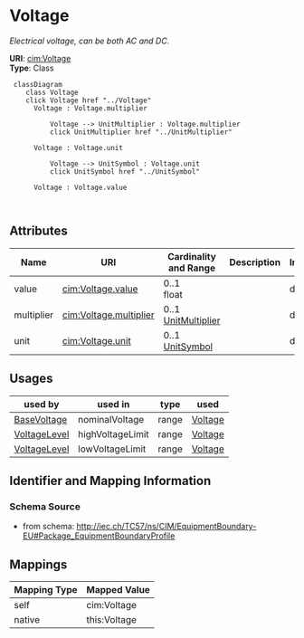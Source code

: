 # Voltage


_Electrical voltage, can be both AC and DC._





**URI**: [cim:Voltage](http://iec.ch/TC57/CIM100#Voltage)<br />
**Type**: Class




```mermaid
 classDiagram
    class Voltage
    click Voltage href "../Voltage"
      Voltage : Voltage.multiplier
        
          Voltage --> UnitMultiplier : Voltage.multiplier
          click UnitMultiplier href "../UnitMultiplier"
        
      Voltage : Voltage.unit
        
          Voltage --> UnitSymbol : Voltage.unit
          click UnitSymbol href "../UnitSymbol"
        
      Voltage : Voltage.value
        
      
```




<!-- no inheritance hierarchy -->


## Attributes


| Name | URI | Cardinality and Range | Description | Inheritance |
| ---  | --- | --- | --- | --- |
| value | [cim:Voltage.value](http://iec.ch/TC57/CIM100#Voltage.value) | 0..1 <br />  float  |  | direct |
| multiplier | [cim:Voltage.multiplier](http://iec.ch/TC57/CIM100#Voltage.multiplier) | 0..1 <br />  [UnitMultiplier](UnitMultiplier.md)  |  | direct |
| unit | [cim:Voltage.unit](http://iec.ch/TC57/CIM100#Voltage.unit) | 0..1 <br />  [UnitSymbol](UnitSymbol.md)  |  | direct |





## Usages

| used by | used in | type | used |
| ---  | --- | --- | --- |
| [BaseVoltage](BaseVoltage.md) | nominalVoltage | range | [Voltage](Voltage.md) |
| [VoltageLevel](VoltageLevel.md) | highVoltageLimit | range | [Voltage](Voltage.md) |
| [VoltageLevel](VoltageLevel.md) | lowVoltageLimit | range | [Voltage](Voltage.md) |






## Identifier and Mapping Information







### Schema Source


* from schema: http://iec.ch/TC57/ns/CIM/EquipmentBoundary-EU#Package_EquipmentBoundaryProfile





## Mappings

| Mapping Type | Mapped Value |
| ---  | ---  |
| self | cim:Voltage |
| native | this:Voltage |




